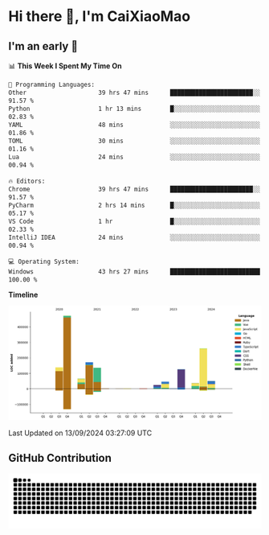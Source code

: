 # Hi there 👋, I'm CaiXiaoMao

## I'm an early 🐤
<!--START_SECTION:waka-->
📊 **This Week I Spent My Time On** 

```text
💬 Programming Languages: 
Other                    39 hrs 47 mins      ███████████████████████░░   91.57 % 
Python                   1 hr 13 mins        █░░░░░░░░░░░░░░░░░░░░░░░░   02.83 % 
YAML                     48 mins             ░░░░░░░░░░░░░░░░░░░░░░░░░   01.86 % 
TOML                     30 mins             ░░░░░░░░░░░░░░░░░░░░░░░░░   01.16 % 
Lua                      24 mins             ░░░░░░░░░░░░░░░░░░░░░░░░░   00.94 % 

🔥 Editors: 
Chrome                   39 hrs 47 mins      ███████████████████████░░   91.57 % 
PyCharm                  2 hrs 14 mins       █░░░░░░░░░░░░░░░░░░░░░░░░   05.17 % 
VS Code                  1 hr                █░░░░░░░░░░░░░░░░░░░░░░░░   02.33 % 
IntelliJ IDEA            24 mins             ░░░░░░░░░░░░░░░░░░░░░░░░░   00.94 % 

💻 Operating System: 
Windows                  43 hrs 27 mins      █████████████████████████   100.00 % 
```

**Timeline**

![Lines of Code chart](https://raw.githubusercontent.com/caixiaomao/caixiaomao/main/assets/bar_graph.png)


 Last Updated on 13/09/2024 03:27:09 UTC
<!--END_SECTION:waka-->

## GitHub Contribution
<picture>
  <source media="(prefers-color-scheme: dark)" srcset="/dist/snake/github-contribution-grid-snake-dark.svg" />
  <source media="(prefers-color-scheme: light)" srcset="/dist/snake/github-contribution-grid-snake.svg" />
  <img alt="github contribution grid snake animation" src="/dist/snake/github-contribution-grid-snake.svg" />
</picture>
